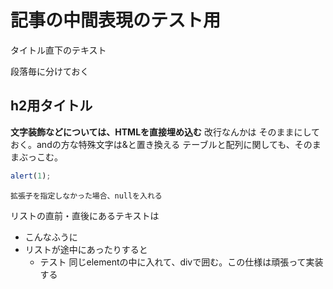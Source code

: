 # 記事の中間表現のテスト用

タイトル直下のテキスト

段落毎に分けておく

## h2用タイトル

**文字装飾などについては、HTMLを直接埋め込む**
改行なんかは
そのままにしておく。andの方な特殊文字は&と置き換える
テーブルと配列に関しても、そのままぶっこむ。

```js
alert(1);
```

```
拡張子を指定しなかった場合、nullを入れる
```

リストの直前・直後にあるテキストは
- こんなふうに
- リストが途中にあったりすると
  - テスト
同じelementの中に入れて、divで囲む。この仕様は頑張って実装する
